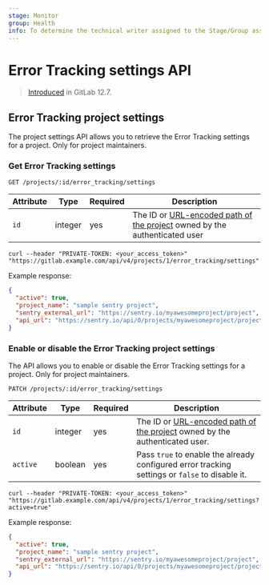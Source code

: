 ```yaml
---
stage: Monitor
group: Health
info: To determine the technical writer assigned to the Stage/Group associated with this page, see https://about.gitlab.com/handbook/engineering/ux/technical-writing/#designated-technical-writers
---
```


# Error Tracking settings API

> [Introduced](https://gitlab.com/gitlab-org/gitlab/-/issues/34940) in GitLab 12.7.

## Error Tracking project settings

The project settings API allows you to retrieve the Error Tracking settings for a project. Only for project maintainers.

### Get Error Tracking settings

```plaintext
GET /projects/:id/error_tracking/settings
```

| Attribute | Type    | Required | Description           |
| --------- | ------- | -------- | --------------------- |
| `id`      | integer | yes      | The ID or [URL-encoded path of the project](README.md#namespaced-path-encoding) owned by the authenticated user |

```shell
curl --header "PRIVATE-TOKEN: <your_access_token>" "https://gitlab.example.com/api/v4/projects/1/error_tracking/settings"
```

Example response:

```json
{
  "active": true,
  "project_name": "sample sentry project",
  "sentry_external_url": "https://sentry.io/myawesomeproject/project",
  "api_url": "https://sentry.io/api/0/projects/myawesomeproject/project"
}
```

### Enable or disable the Error Tracking project settings

The API allows you to enable or disable the Error Tracking settings for a project. Only for project maintainers.

```plaintext
PATCH /projects/:id/error_tracking/settings
```

| Attribute | Type    | Required | Description           |
| --------- | ------- | -------- | --------------------- |
| `id`      | integer | yes      | The ID or [URL-encoded path of the project](README.md#namespaced-path-encoding) owned by the authenticated user. |
| `active`  | boolean | yes      | Pass `true` to enable the already configured error tracking settings or `false` to disable it. |

```shell
curl --header "PRIVATE-TOKEN: <your_access_token>" "https://gitlab.example.com/api/v4/projects/1/error_tracking/settings?active=true"
```

Example response:

```json
{
  "active": true,
  "project_name": "sample sentry project",
  "sentry_external_url": "https://sentry.io/myawesomeproject/project",
  "api_url": "https://sentry.io/api/0/projects/myawesomeproject/project"
}
```
